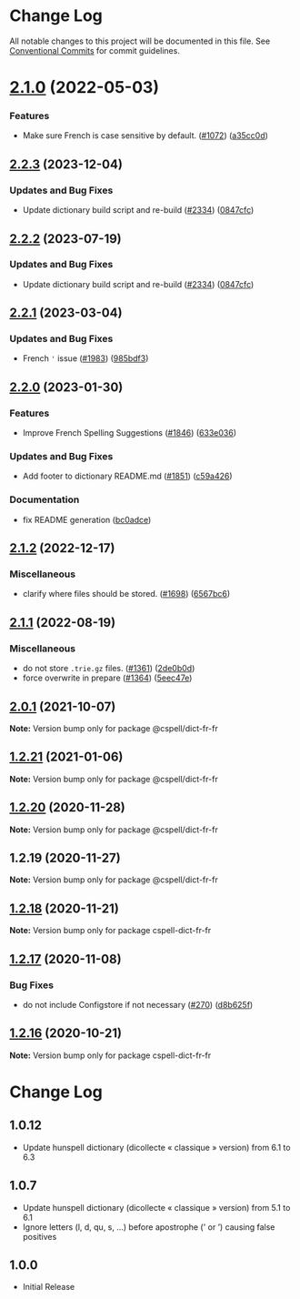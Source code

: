 # Change Log

All notable changes to this project will be documented in this file.
See [Conventional Commits](https://conventionalcommits.org) for commit guidelines.

# [2.1.0](https://github.com/streetsidesoftware/cspell-dicts/compare/@cspell/dict-fr-fr@2.0.1...@cspell/dict-fr-fr@2.1.0) (2022-05-03)


### Features

* Make sure French is case sensitive by default. ([#1072](https://github.com/streetsidesoftware/cspell-dicts/issues/1072)) ([a35cc0d](https://github.com/streetsidesoftware/cspell-dicts/commit/a35cc0d639e659830fb90897eb6d9ae4dbb9d9ed))





## [2.2.3](https://github.com/kevintraver/cspell-dicts/compare/@cspell/dict-fr-fr-v2.2.2...@cspell/dict-fr-fr@2.2.3) (2023-12-04)


### Updates and Bug Fixes

* Update dictionary build script and re-build ([#2334](https://github.com/kevintraver/cspell-dicts/issues/2334)) ([0847cfc](https://github.com/kevintraver/cspell-dicts/commit/0847cfc9623018940e7761e08eeba0ec7c0a320e))

## [2.2.2](https://github.com/streetsidesoftware/cspell-dicts/compare/@cspell/dict-fr-fr@2.2.1...@cspell/dict-fr-fr@2.2.2) (2023-07-19)


### Updates and Bug Fixes

* Update dictionary build script and re-build ([#2334](https://github.com/streetsidesoftware/cspell-dicts/issues/2334)) ([0847cfc](https://github.com/streetsidesoftware/cspell-dicts/commit/0847cfc9623018940e7761e08eeba0ec7c0a320e))

## [2.2.1](https://github.com/streetsidesoftware/cspell-dicts/compare/@cspell/dict-fr-fr@2.2.0...@cspell/dict-fr-fr@2.2.1) (2023-03-04)


### Updates and Bug Fixes

* French `'` issue ([#1983](https://github.com/streetsidesoftware/cspell-dicts/issues/1983)) ([985bdf3](https://github.com/streetsidesoftware/cspell-dicts/commit/985bdf3aab798c22107633a6ebfe0044e06bcbd0))

## [2.2.0](https://github.com/streetsidesoftware/cspell-dicts/compare/@cspell/dict-fr-fr@2.1.2...@cspell/dict-fr-fr@2.2.0) (2023-01-30)


### Features

* Improve French Spelling Suggestions ([#1846](https://github.com/streetsidesoftware/cspell-dicts/issues/1846)) ([633e036](https://github.com/streetsidesoftware/cspell-dicts/commit/633e03696e85242ffdd4c28c164d98b30c8f7d4d))


### Updates and Bug Fixes

* Add footer to dictionary README.md ([#1851](https://github.com/streetsidesoftware/cspell-dicts/issues/1851)) ([c59a426](https://github.com/streetsidesoftware/cspell-dicts/commit/c59a426ea0059eb4f806d1d89d283ba0e4c42d23))


### Documentation

* fix README generation ([bc0adce](https://github.com/streetsidesoftware/cspell-dicts/commit/bc0adcef7f115fe52d3f3beb9bef78910aad9421))

## [2.1.2](https://github.com/streetsidesoftware/cspell-dicts/compare/@cspell/dict-fr-fr@2.1.1...@cspell/dict-fr-fr@2.1.2) (2022-12-17)


### Miscellaneous

* clarify where files should be stored. ([#1698](https://github.com/streetsidesoftware/cspell-dicts/issues/1698)) ([6567bc6](https://github.com/streetsidesoftware/cspell-dicts/commit/6567bc62130404cb32945bdcc3bf07316c839396))

## [2.1.1](https://github.com/streetsidesoftware/cspell-dicts/compare/@cspell/dict-fr-fr@2.1.0...@cspell/dict-fr-fr@2.1.1) (2022-08-19)


### Miscellaneous

* do not store `.trie.gz` files. ([#1361](https://github.com/streetsidesoftware/cspell-dicts/issues/1361)) ([2de0b0d](https://github.com/streetsidesoftware/cspell-dicts/commit/2de0b0df4b8addfd69e2e6899c05f8b502799b7c))
* force overwrite in prepare ([#1364](https://github.com/streetsidesoftware/cspell-dicts/issues/1364)) ([5eec47e](https://github.com/streetsidesoftware/cspell-dicts/commit/5eec47e223f1dd6370fcbc3c1b6b0361c92bbddf))

## [2.0.1](https://github.com/streetsidesoftware/cspell-dicts/compare/@cspell/dict-fr-fr@1.2.21...@cspell/dict-fr-fr@2.0.1) (2021-10-07)

**Note:** Version bump only for package @cspell/dict-fr-fr





## [1.2.21](https://github.com/streetsidesoftware/cspell-dicts/compare/@cspell/dict-fr-fr@1.2.20...@cspell/dict-fr-fr@1.2.21) (2021-01-06)

**Note:** Version bump only for package @cspell/dict-fr-fr





## [1.2.20](https://github.com/streetsidesoftware/cspell-dicts/compare/@cspell/dict-fr-fr@1.2.19...@cspell/dict-fr-fr@1.2.20) (2020-11-28)

**Note:** Version bump only for package @cspell/dict-fr-fr





## 1.2.19 (2020-11-27)

**Note:** Version bump only for package @cspell/dict-fr-fr





## [1.2.18](https://github.com/streetsidesoftware/cspell-dicts/compare/cspell-dict-fr-fr@1.2.17...cspell-dict-fr-fr@1.2.18) (2020-11-21)

**Note:** Version bump only for package cspell-dict-fr-fr

## [1.2.17](https://github.com/streetsidesoftware/cspell-dicts/compare/cspell-dict-fr-fr@1.2.16...cspell-dict-fr-fr@1.2.17) (2020-11-08)

### Bug Fixes

- do not include Configstore if not necessary ([#270](https://github.com/streetsidesoftware/cspell-dicts/issues/270)) ([d8b625f](https://github.com/streetsidesoftware/cspell-dicts/commit/d8b625f2f42d5cc6c4a9390216ac1e5037886e44))

## [1.2.16](https://github.com/streetsidesoftware/cspell-dicts/compare/cspell-dict-fr-fr@1.2.15...cspell-dict-fr-fr@1.2.16) (2020-10-21)

**Note:** Version bump only for package cspell-dict-fr-fr

# Change Log

## 1.0.12

- Update hunspell dictionary (dicollecte « classique » version) from 6.1 to 6.3

## 1.0.7

- Update hunspell dictionary (dicollecte « classique » version) from 5.1 to 6.1
- Ignore letters (l, d, qu, s, ...) before apostrophe (' or ’) causing false positives

## 1.0.0

- Initial Release

